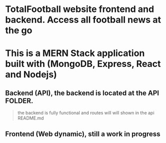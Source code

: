 # TotalFootball website frontend and backend. Access all football news at the go
# This is a MERN Stack application built with (MongoDB, Express, React and Nodejs)
## Backend (API), the backend is located at the API FOLDER. 
> the backend is fully functional and routes will will shown in the api README.md
## Frontend (Web dynamic), still a work in progress